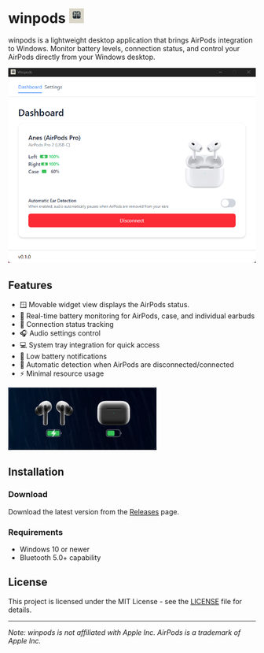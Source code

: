 # winpods <img src=".github/images/icon.png" alt="winpods icon" width="30"/>

winpods is a lightweight desktop application that brings AirPods integration to Windows. Monitor battery levels, connection status, and control your AirPods directly from your Windows desktop.

![winpods application](.github/images/app.png)

## Features

- 🪟 Movable widget view displays the AirPods status.
- 🔋 Real-time battery monitoring for AirPods, case, and individual earbuds
- 🔌 Connection status tracking
- 🎧 Audio settings control
- 💻 System tray integration for quick access
- 🔔 Low battery notifications
- 🌙 Automatic detection when AirPods are disconnected/connected
- ⚡ Minimal resource usage

![winpods widget](.github/images/widget.png)

## Installation

### Download

Download the latest version from the [Releases](https://github.com/sinanovicanes/winpods/releases) page.

### Requirements

- Windows 10 or newer
- Bluetooth 5.0+ capability

## License

This project is licensed under the MIT License - see the [LICENSE](LICENSE) file for details.

---

_Note: winpods is not affiliated with Apple Inc. AirPods is a trademark of Apple Inc._
